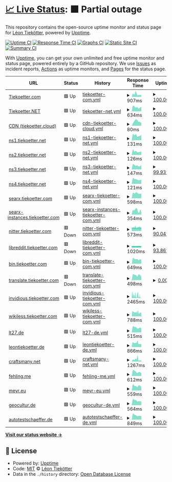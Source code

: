 # [📈 Live Status](https://tiekoetter.github.io/uptime): <!--live status--> **🟧 Partial outage**

This repository contains the open-source uptime monitor and status page for [Léon Tiekötter](https://www.tiekoetter.com), powered by [Upptime](https://github.com/upptime/upptime).

[![Uptime CI](https://github.com/tiekoetter/uptime/workflows/Uptime%20CI/badge.svg)](https://github.com/tiekoetter/uptime/actions?query=workflow%3A%22Uptime+CI%22)
[![Response Time CI](https://github.com/tiekoetter/uptime/workflows/Response%20Time%20CI/badge.svg)](https://github.com/tiekoetter/uptime/actions?query=workflow%3A%22Response+Time+CI%22)
[![Graphs CI](https://github.com/tiekoetter/uptime/workflows/Graphs%20CI/badge.svg)](https://github.com/tiekoetter/uptime/actions?query=workflow%3A%22Graphs+CI%22)
[![Static Site CI](https://github.com/tiekoetter/uptime/workflows/Static%20Site%20CI/badge.svg)](https://github.com/tiekoetter/uptime/actions?query=workflow%3A%22Static+Site+CI%22)
[![Summary CI](https://github.com/tiekoetter/uptime/workflows/Summary%20CI/badge.svg)](https://github.com/tiekoetter/uptime/actions?query=workflow%3A%22Summary+CI%22)

With [Upptime](https://upptime.js.org), you can get your own unlimited and free uptime monitor and status page, powered entirely by a GitHub repository. We use [Issues](https://github.com/tiekoetter/uptime/issues) as incident reports, [Actions](https://github.com/tiekoetter/uptime/actions) as uptime monitors, and [Pages](https://tiekoetter.github.io/uptime) for the status page.

<!--start: status pages-->
<!-- This summary is generated by Upptime (https://github.com/upptime/upptime) -->
<!-- Do not edit this manually, your changes will be overwritten -->
<!-- prettier-ignore -->
| URL | Status | History | Response Time | Uptime |
| --- | ------ | ------- | ------------- | ------ |
| <img alt="" src="https://icons.duckduckgo.com/ip3/www.tiekoetter.com.ico" height="13"> [Tiekoetter.com](https://www.tiekoetter.com) | 🟩 Up | [tiekoetter-com.yml](https://github.com/tiekoetter/uptime/commits/HEAD/history/tiekoetter-com.yml) | <details><summary><img alt="Response time graph" src="./graphs/tiekoetter-com/response-time-week.png" height="20"> 907ms</summary><br><a href="https://status.tiekoetter.cloud/history/tiekoetter-com"><img alt="Response time 1361" src="https://img.shields.io/endpoint?url=https%3A%2F%2Fraw.githubusercontent.com%2Ftiekoetter%2Fuptime%2FHEAD%2Fapi%2Ftiekoetter-com%2Fresponse-time.json"></a><br><a href="https://status.tiekoetter.cloud/history/tiekoetter-com"><img alt="24-hour response time 985" src="https://img.shields.io/endpoint?url=https%3A%2F%2Fraw.githubusercontent.com%2Ftiekoetter%2Fuptime%2FHEAD%2Fapi%2Ftiekoetter-com%2Fresponse-time-day.json"></a><br><a href="https://status.tiekoetter.cloud/history/tiekoetter-com"><img alt="7-day response time 907" src="https://img.shields.io/endpoint?url=https%3A%2F%2Fraw.githubusercontent.com%2Ftiekoetter%2Fuptime%2FHEAD%2Fapi%2Ftiekoetter-com%2Fresponse-time-week.json"></a><br><a href="https://status.tiekoetter.cloud/history/tiekoetter-com"><img alt="30-day response time 1012" src="https://img.shields.io/endpoint?url=https%3A%2F%2Fraw.githubusercontent.com%2Ftiekoetter%2Fuptime%2FHEAD%2Fapi%2Ftiekoetter-com%2Fresponse-time-month.json"></a><br><a href="https://status.tiekoetter.cloud/history/tiekoetter-com"><img alt="1-year response time 1296" src="https://img.shields.io/endpoint?url=https%3A%2F%2Fraw.githubusercontent.com%2Ftiekoetter%2Fuptime%2FHEAD%2Fapi%2Ftiekoetter-com%2Fresponse-time-year.json"></a></details> | <details><summary><a href="https://status.tiekoetter.cloud/history/tiekoetter-com">100.00%</a></summary><a href="https://status.tiekoetter.cloud/history/tiekoetter-com"><img alt="All-time uptime 99.29%" src="https://img.shields.io/endpoint?url=https%3A%2F%2Fraw.githubusercontent.com%2Ftiekoetter%2Fuptime%2FHEAD%2Fapi%2Ftiekoetter-com%2Fuptime.json"></a><br><a href="https://status.tiekoetter.cloud/history/tiekoetter-com"><img alt="24-hour uptime 100.00%" src="https://img.shields.io/endpoint?url=https%3A%2F%2Fraw.githubusercontent.com%2Ftiekoetter%2Fuptime%2FHEAD%2Fapi%2Ftiekoetter-com%2Fuptime-day.json"></a><br><a href="https://status.tiekoetter.cloud/history/tiekoetter-com"><img alt="7-day uptime 100.00%" src="https://img.shields.io/endpoint?url=https%3A%2F%2Fraw.githubusercontent.com%2Ftiekoetter%2Fuptime%2FHEAD%2Fapi%2Ftiekoetter-com%2Fuptime-week.json"></a><br><a href="https://status.tiekoetter.cloud/history/tiekoetter-com"><img alt="30-day uptime 99.98%" src="https://img.shields.io/endpoint?url=https%3A%2F%2Fraw.githubusercontent.com%2Ftiekoetter%2Fuptime%2FHEAD%2Fapi%2Ftiekoetter-com%2Fuptime-month.json"></a><br><a href="https://status.tiekoetter.cloud/history/tiekoetter-com"><img alt="1-year uptime 98.99%" src="https://img.shields.io/endpoint?url=https%3A%2F%2Fraw.githubusercontent.com%2Ftiekoetter%2Fuptime%2FHEAD%2Fapi%2Ftiekoetter-com%2Fuptime-year.json"></a></details>
| <img alt="" src="https://icons.duckduckgo.com/ip3/www.tiekoetter.net.ico" height="13"> [Tiekoetter.NET](https://www.tiekoetter.net) | 🟩 Up | [tiekoetter-net.yml](https://github.com/tiekoetter/uptime/commits/HEAD/history/tiekoetter-net.yml) | <details><summary><img alt="Response time graph" src="./graphs/tiekoetter-net/response-time-week.png" height="20"> 634ms</summary><br><a href="https://status.tiekoetter.cloud/history/tiekoetter-net"><img alt="Response time 775" src="https://img.shields.io/endpoint?url=https%3A%2F%2Fraw.githubusercontent.com%2Ftiekoetter%2Fuptime%2FHEAD%2Fapi%2Ftiekoetter-net%2Fresponse-time.json"></a><br><a href="https://status.tiekoetter.cloud/history/tiekoetter-net"><img alt="24-hour response time 673" src="https://img.shields.io/endpoint?url=https%3A%2F%2Fraw.githubusercontent.com%2Ftiekoetter%2Fuptime%2FHEAD%2Fapi%2Ftiekoetter-net%2Fresponse-time-day.json"></a><br><a href="https://status.tiekoetter.cloud/history/tiekoetter-net"><img alt="7-day response time 634" src="https://img.shields.io/endpoint?url=https%3A%2F%2Fraw.githubusercontent.com%2Ftiekoetter%2Fuptime%2FHEAD%2Fapi%2Ftiekoetter-net%2Fresponse-time-week.json"></a><br><a href="https://status.tiekoetter.cloud/history/tiekoetter-net"><img alt="30-day response time 618" src="https://img.shields.io/endpoint?url=https%3A%2F%2Fraw.githubusercontent.com%2Ftiekoetter%2Fuptime%2FHEAD%2Fapi%2Ftiekoetter-net%2Fresponse-time-month.json"></a><br><a href="https://status.tiekoetter.cloud/history/tiekoetter-net"><img alt="1-year response time 769" src="https://img.shields.io/endpoint?url=https%3A%2F%2Fraw.githubusercontent.com%2Ftiekoetter%2Fuptime%2FHEAD%2Fapi%2Ftiekoetter-net%2Fresponse-time-year.json"></a></details> | <details><summary><a href="https://status.tiekoetter.cloud/history/tiekoetter-net">100.00%</a></summary><a href="https://status.tiekoetter.cloud/history/tiekoetter-net"><img alt="All-time uptime 98.78%" src="https://img.shields.io/endpoint?url=https%3A%2F%2Fraw.githubusercontent.com%2Ftiekoetter%2Fuptime%2FHEAD%2Fapi%2Ftiekoetter-net%2Fuptime.json"></a><br><a href="https://status.tiekoetter.cloud/history/tiekoetter-net"><img alt="24-hour uptime 100.00%" src="https://img.shields.io/endpoint?url=https%3A%2F%2Fraw.githubusercontent.com%2Ftiekoetter%2Fuptime%2FHEAD%2Fapi%2Ftiekoetter-net%2Fuptime-day.json"></a><br><a href="https://status.tiekoetter.cloud/history/tiekoetter-net"><img alt="7-day uptime 100.00%" src="https://img.shields.io/endpoint?url=https%3A%2F%2Fraw.githubusercontent.com%2Ftiekoetter%2Fuptime%2FHEAD%2Fapi%2Ftiekoetter-net%2Fuptime-week.json"></a><br><a href="https://status.tiekoetter.cloud/history/tiekoetter-net"><img alt="30-day uptime 100.00%" src="https://img.shields.io/endpoint?url=https%3A%2F%2Fraw.githubusercontent.com%2Ftiekoetter%2Fuptime%2FHEAD%2Fapi%2Ftiekoetter-net%2Fuptime-month.json"></a><br><a href="https://status.tiekoetter.cloud/history/tiekoetter-net"><img alt="1-year uptime 98.22%" src="https://img.shields.io/endpoint?url=https%3A%2F%2Fraw.githubusercontent.com%2Ftiekoetter%2Fuptime%2FHEAD%2Fapi%2Ftiekoetter-net%2Fuptime-year.json"></a></details>
| <img alt="" src="https://icons.duckduckgo.com/ip3/tiekoettercom-cdn.tiekoetter.cloud.ico" height="13"> [CDN (tiekoetter.cloud)](https://tiekoettercom-cdn.tiekoetter.cloud/cdn/test.txt) | 🟩 Up | [cdn-tiekoetter-cloud.yml](https://github.com/tiekoetter/uptime/commits/HEAD/history/cdn-tiekoetter-cloud.yml) | <details><summary><img alt="Response time graph" src="./graphs/cdn-tiekoetter-cloud/response-time-week.png" height="20"> 80ms</summary><br><a href="https://status.tiekoetter.cloud/history/cdn-tiekoetter-cloud"><img alt="Response time 148" src="https://img.shields.io/endpoint?url=https%3A%2F%2Fraw.githubusercontent.com%2Ftiekoetter%2Fuptime%2FHEAD%2Fapi%2Fcdn-tiekoetter-cloud%2Fresponse-time.json"></a><br><a href="https://status.tiekoetter.cloud/history/cdn-tiekoetter-cloud"><img alt="24-hour response time 96" src="https://img.shields.io/endpoint?url=https%3A%2F%2Fraw.githubusercontent.com%2Ftiekoetter%2Fuptime%2FHEAD%2Fapi%2Fcdn-tiekoetter-cloud%2Fresponse-time-day.json"></a><br><a href="https://status.tiekoetter.cloud/history/cdn-tiekoetter-cloud"><img alt="7-day response time 80" src="https://img.shields.io/endpoint?url=https%3A%2F%2Fraw.githubusercontent.com%2Ftiekoetter%2Fuptime%2FHEAD%2Fapi%2Fcdn-tiekoetter-cloud%2Fresponse-time-week.json"></a><br><a href="https://status.tiekoetter.cloud/history/cdn-tiekoetter-cloud"><img alt="30-day response time 109" src="https://img.shields.io/endpoint?url=https%3A%2F%2Fraw.githubusercontent.com%2Ftiekoetter%2Fuptime%2FHEAD%2Fapi%2Fcdn-tiekoetter-cloud%2Fresponse-time-month.json"></a><br><a href="https://status.tiekoetter.cloud/history/cdn-tiekoetter-cloud"><img alt="1-year response time 172" src="https://img.shields.io/endpoint?url=https%3A%2F%2Fraw.githubusercontent.com%2Ftiekoetter%2Fuptime%2FHEAD%2Fapi%2Fcdn-tiekoetter-cloud%2Fresponse-time-year.json"></a></details> | <details><summary><a href="https://status.tiekoetter.cloud/history/cdn-tiekoetter-cloud">100.00%</a></summary><a href="https://status.tiekoetter.cloud/history/cdn-tiekoetter-cloud"><img alt="All-time uptime 99.98%" src="https://img.shields.io/endpoint?url=https%3A%2F%2Fraw.githubusercontent.com%2Ftiekoetter%2Fuptime%2FHEAD%2Fapi%2Fcdn-tiekoetter-cloud%2Fuptime.json"></a><br><a href="https://status.tiekoetter.cloud/history/cdn-tiekoetter-cloud"><img alt="24-hour uptime 100.00%" src="https://img.shields.io/endpoint?url=https%3A%2F%2Fraw.githubusercontent.com%2Ftiekoetter%2Fuptime%2FHEAD%2Fapi%2Fcdn-tiekoetter-cloud%2Fuptime-day.json"></a><br><a href="https://status.tiekoetter.cloud/history/cdn-tiekoetter-cloud"><img alt="7-day uptime 100.00%" src="https://img.shields.io/endpoint?url=https%3A%2F%2Fraw.githubusercontent.com%2Ftiekoetter%2Fuptime%2FHEAD%2Fapi%2Fcdn-tiekoetter-cloud%2Fuptime-week.json"></a><br><a href="https://status.tiekoetter.cloud/history/cdn-tiekoetter-cloud"><img alt="30-day uptime 100.00%" src="https://img.shields.io/endpoint?url=https%3A%2F%2Fraw.githubusercontent.com%2Ftiekoetter%2Fuptime%2FHEAD%2Fapi%2Fcdn-tiekoetter-cloud%2Fuptime-month.json"></a><br><a href="https://status.tiekoetter.cloud/history/cdn-tiekoetter-cloud"><img alt="1-year uptime 99.99%" src="https://img.shields.io/endpoint?url=https%3A%2F%2Fraw.githubusercontent.com%2Ftiekoetter%2Fuptime%2FHEAD%2Fapi%2Fcdn-tiekoetter-cloud%2Fuptime-year.json"></a></details>
| <img alt="" src="https://icons.duckduckgo.com/ip3/null.ico" height="13"> [ns1.tiekoetter.net](ns1.tiekoetter.net) | 🟩 Up | [ns1-tiekoetter-net.yml](https://github.com/tiekoetter/uptime/commits/HEAD/history/ns1-tiekoetter-net.yml) | <details><summary><img alt="Response time graph" src="./graphs/ns1-tiekoetter-net/response-time-week.png" height="20"> 131ms</summary><br><a href="https://status.tiekoetter.cloud/history/ns1-tiekoetter-net"><img alt="Response time 161" src="https://img.shields.io/endpoint?url=https%3A%2F%2Fraw.githubusercontent.com%2Ftiekoetter%2Fuptime%2FHEAD%2Fapi%2Fns1-tiekoetter-net%2Fresponse-time.json"></a><br><a href="https://status.tiekoetter.cloud/history/ns1-tiekoetter-net"><img alt="24-hour response time 137" src="https://img.shields.io/endpoint?url=https%3A%2F%2Fraw.githubusercontent.com%2Ftiekoetter%2Fuptime%2FHEAD%2Fapi%2Fns1-tiekoetter-net%2Fresponse-time-day.json"></a><br><a href="https://status.tiekoetter.cloud/history/ns1-tiekoetter-net"><img alt="7-day response time 131" src="https://img.shields.io/endpoint?url=https%3A%2F%2Fraw.githubusercontent.com%2Ftiekoetter%2Fuptime%2FHEAD%2Fapi%2Fns1-tiekoetter-net%2Fresponse-time-week.json"></a><br><a href="https://status.tiekoetter.cloud/history/ns1-tiekoetter-net"><img alt="30-day response time 140" src="https://img.shields.io/endpoint?url=https%3A%2F%2Fraw.githubusercontent.com%2Ftiekoetter%2Fuptime%2FHEAD%2Fapi%2Fns1-tiekoetter-net%2Fresponse-time-month.json"></a><br><a href="https://status.tiekoetter.cloud/history/ns1-tiekoetter-net"><img alt="1-year response time 158" src="https://img.shields.io/endpoint?url=https%3A%2F%2Fraw.githubusercontent.com%2Ftiekoetter%2Fuptime%2FHEAD%2Fapi%2Fns1-tiekoetter-net%2Fresponse-time-year.json"></a></details> | <details><summary><a href="https://status.tiekoetter.cloud/history/ns1-tiekoetter-net">100.00%</a></summary><a href="https://status.tiekoetter.cloud/history/ns1-tiekoetter-net"><img alt="All-time uptime 99.79%" src="https://img.shields.io/endpoint?url=https%3A%2F%2Fraw.githubusercontent.com%2Ftiekoetter%2Fuptime%2FHEAD%2Fapi%2Fns1-tiekoetter-net%2Fuptime.json"></a><br><a href="https://status.tiekoetter.cloud/history/ns1-tiekoetter-net"><img alt="24-hour uptime 100.00%" src="https://img.shields.io/endpoint?url=https%3A%2F%2Fraw.githubusercontent.com%2Ftiekoetter%2Fuptime%2FHEAD%2Fapi%2Fns1-tiekoetter-net%2Fuptime-day.json"></a><br><a href="https://status.tiekoetter.cloud/history/ns1-tiekoetter-net"><img alt="7-day uptime 100.00%" src="https://img.shields.io/endpoint?url=https%3A%2F%2Fraw.githubusercontent.com%2Ftiekoetter%2Fuptime%2FHEAD%2Fapi%2Fns1-tiekoetter-net%2Fuptime-week.json"></a><br><a href="https://status.tiekoetter.cloud/history/ns1-tiekoetter-net"><img alt="30-day uptime 100.00%" src="https://img.shields.io/endpoint?url=https%3A%2F%2Fraw.githubusercontent.com%2Ftiekoetter%2Fuptime%2FHEAD%2Fapi%2Fns1-tiekoetter-net%2Fuptime-month.json"></a><br><a href="https://status.tiekoetter.cloud/history/ns1-tiekoetter-net"><img alt="1-year uptime 99.75%" src="https://img.shields.io/endpoint?url=https%3A%2F%2Fraw.githubusercontent.com%2Ftiekoetter%2Fuptime%2FHEAD%2Fapi%2Fns1-tiekoetter-net%2Fuptime-year.json"></a></details>
| <img alt="" src="https://icons.duckduckgo.com/ip3/null.ico" height="13"> [ns2.tiekoetter.net](ns2.tiekoetter.net) | 🟩 Up | [ns2-tiekoetter-net.yml](https://github.com/tiekoetter/uptime/commits/HEAD/history/ns2-tiekoetter-net.yml) | <details><summary><img alt="Response time graph" src="./graphs/ns2-tiekoetter-net/response-time-week.png" height="20"> 126ms</summary><br><a href="https://status.tiekoetter.cloud/history/ns2-tiekoetter-net"><img alt="Response time 151" src="https://img.shields.io/endpoint?url=https%3A%2F%2Fraw.githubusercontent.com%2Ftiekoetter%2Fuptime%2FHEAD%2Fapi%2Fns2-tiekoetter-net%2Fresponse-time.json"></a><br><a href="https://status.tiekoetter.cloud/history/ns2-tiekoetter-net"><img alt="24-hour response time 147" src="https://img.shields.io/endpoint?url=https%3A%2F%2Fraw.githubusercontent.com%2Ftiekoetter%2Fuptime%2FHEAD%2Fapi%2Fns2-tiekoetter-net%2Fresponse-time-day.json"></a><br><a href="https://status.tiekoetter.cloud/history/ns2-tiekoetter-net"><img alt="7-day response time 126" src="https://img.shields.io/endpoint?url=https%3A%2F%2Fraw.githubusercontent.com%2Ftiekoetter%2Fuptime%2FHEAD%2Fapi%2Fns2-tiekoetter-net%2Fresponse-time-week.json"></a><br><a href="https://status.tiekoetter.cloud/history/ns2-tiekoetter-net"><img alt="30-day response time 144" src="https://img.shields.io/endpoint?url=https%3A%2F%2Fraw.githubusercontent.com%2Ftiekoetter%2Fuptime%2FHEAD%2Fapi%2Fns2-tiekoetter-net%2Fresponse-time-month.json"></a><br><a href="https://status.tiekoetter.cloud/history/ns2-tiekoetter-net"><img alt="1-year response time 150" src="https://img.shields.io/endpoint?url=https%3A%2F%2Fraw.githubusercontent.com%2Ftiekoetter%2Fuptime%2FHEAD%2Fapi%2Fns2-tiekoetter-net%2Fresponse-time-year.json"></a></details> | <details><summary><a href="https://status.tiekoetter.cloud/history/ns2-tiekoetter-net">100.00%</a></summary><a href="https://status.tiekoetter.cloud/history/ns2-tiekoetter-net"><img alt="All-time uptime 99.80%" src="https://img.shields.io/endpoint?url=https%3A%2F%2Fraw.githubusercontent.com%2Ftiekoetter%2Fuptime%2FHEAD%2Fapi%2Fns2-tiekoetter-net%2Fuptime.json"></a><br><a href="https://status.tiekoetter.cloud/history/ns2-tiekoetter-net"><img alt="24-hour uptime 100.00%" src="https://img.shields.io/endpoint?url=https%3A%2F%2Fraw.githubusercontent.com%2Ftiekoetter%2Fuptime%2FHEAD%2Fapi%2Fns2-tiekoetter-net%2Fuptime-day.json"></a><br><a href="https://status.tiekoetter.cloud/history/ns2-tiekoetter-net"><img alt="7-day uptime 100.00%" src="https://img.shields.io/endpoint?url=https%3A%2F%2Fraw.githubusercontent.com%2Ftiekoetter%2Fuptime%2FHEAD%2Fapi%2Fns2-tiekoetter-net%2Fuptime-week.json"></a><br><a href="https://status.tiekoetter.cloud/history/ns2-tiekoetter-net"><img alt="30-day uptime 100.00%" src="https://img.shields.io/endpoint?url=https%3A%2F%2Fraw.githubusercontent.com%2Ftiekoetter%2Fuptime%2FHEAD%2Fapi%2Fns2-tiekoetter-net%2Fuptime-month.json"></a><br><a href="https://status.tiekoetter.cloud/history/ns2-tiekoetter-net"><img alt="1-year uptime 99.77%" src="https://img.shields.io/endpoint?url=https%3A%2F%2Fraw.githubusercontent.com%2Ftiekoetter%2Fuptime%2FHEAD%2Fapi%2Fns2-tiekoetter-net%2Fuptime-year.json"></a></details>
| <img alt="" src="https://icons.duckduckgo.com/ip3/null.ico" height="13"> [ns3.tiekoetter.net](ns3.tiekoetter.net) | 🟩 Up | [ns3-tiekoetter-net.yml](https://github.com/tiekoetter/uptime/commits/HEAD/history/ns3-tiekoetter-net.yml) | <details><summary><img alt="Response time graph" src="./graphs/ns3-tiekoetter-net/response-time-week.png" height="20"> 147ms</summary><br><a href="https://status.tiekoetter.cloud/history/ns3-tiekoetter-net"><img alt="Response time 164" src="https://img.shields.io/endpoint?url=https%3A%2F%2Fraw.githubusercontent.com%2Ftiekoetter%2Fuptime%2FHEAD%2Fapi%2Fns3-tiekoetter-net%2Fresponse-time.json"></a><br><a href="https://status.tiekoetter.cloud/history/ns3-tiekoetter-net"><img alt="24-hour response time 166" src="https://img.shields.io/endpoint?url=https%3A%2F%2Fraw.githubusercontent.com%2Ftiekoetter%2Fuptime%2FHEAD%2Fapi%2Fns3-tiekoetter-net%2Fresponse-time-day.json"></a><br><a href="https://status.tiekoetter.cloud/history/ns3-tiekoetter-net"><img alt="7-day response time 147" src="https://img.shields.io/endpoint?url=https%3A%2F%2Fraw.githubusercontent.com%2Ftiekoetter%2Fuptime%2FHEAD%2Fapi%2Fns3-tiekoetter-net%2Fresponse-time-week.json"></a><br><a href="https://status.tiekoetter.cloud/history/ns3-tiekoetter-net"><img alt="30-day response time 155" src="https://img.shields.io/endpoint?url=https%3A%2F%2Fraw.githubusercontent.com%2Ftiekoetter%2Fuptime%2FHEAD%2Fapi%2Fns3-tiekoetter-net%2Fresponse-time-month.json"></a><br><a href="https://status.tiekoetter.cloud/history/ns3-tiekoetter-net"><img alt="1-year response time 159" src="https://img.shields.io/endpoint?url=https%3A%2F%2Fraw.githubusercontent.com%2Ftiekoetter%2Fuptime%2FHEAD%2Fapi%2Fns3-tiekoetter-net%2Fresponse-time-year.json"></a></details> | <details><summary><a href="https://status.tiekoetter.cloud/history/ns3-tiekoetter-net">99.93%</a></summary><a href="https://status.tiekoetter.cloud/history/ns3-tiekoetter-net"><img alt="All-time uptime 100.00%" src="https://img.shields.io/endpoint?url=https%3A%2F%2Fraw.githubusercontent.com%2Ftiekoetter%2Fuptime%2FHEAD%2Fapi%2Fns3-tiekoetter-net%2Fuptime.json"></a><br><a href="https://status.tiekoetter.cloud/history/ns3-tiekoetter-net"><img alt="24-hour uptime 100.00%" src="https://img.shields.io/endpoint?url=https%3A%2F%2Fraw.githubusercontent.com%2Ftiekoetter%2Fuptime%2FHEAD%2Fapi%2Fns3-tiekoetter-net%2Fuptime-day.json"></a><br><a href="https://status.tiekoetter.cloud/history/ns3-tiekoetter-net"><img alt="7-day uptime 99.93%" src="https://img.shields.io/endpoint?url=https%3A%2F%2Fraw.githubusercontent.com%2Ftiekoetter%2Fuptime%2FHEAD%2Fapi%2Fns3-tiekoetter-net%2Fuptime-week.json"></a><br><a href="https://status.tiekoetter.cloud/history/ns3-tiekoetter-net"><img alt="30-day uptime 99.98%" src="https://img.shields.io/endpoint?url=https%3A%2F%2Fraw.githubusercontent.com%2Ftiekoetter%2Fuptime%2FHEAD%2Fapi%2Fns3-tiekoetter-net%2Fuptime-month.json"></a><br><a href="https://status.tiekoetter.cloud/history/ns3-tiekoetter-net"><img alt="1-year uptime 100.00%" src="https://img.shields.io/endpoint?url=https%3A%2F%2Fraw.githubusercontent.com%2Ftiekoetter%2Fuptime%2FHEAD%2Fapi%2Fns3-tiekoetter-net%2Fuptime-year.json"></a></details>
| <img alt="" src="https://icons.duckduckgo.com/ip3/null.ico" height="13"> [ns4.tiekoetter.net](ns4.tiekoetter.net) | 🟩 Up | [ns4-tiekoetter-net.yml](https://github.com/tiekoetter/uptime/commits/HEAD/history/ns4-tiekoetter-net.yml) | <details><summary><img alt="Response time graph" src="./graphs/ns4-tiekoetter-net/response-time-week.png" height="20"> 121ms</summary><br><a href="https://status.tiekoetter.cloud/history/ns4-tiekoetter-net"><img alt="Response time 130" src="https://img.shields.io/endpoint?url=https%3A%2F%2Fraw.githubusercontent.com%2Ftiekoetter%2Fuptime%2FHEAD%2Fapi%2Fns4-tiekoetter-net%2Fresponse-time.json"></a><br><a href="https://status.tiekoetter.cloud/history/ns4-tiekoetter-net"><img alt="24-hour response time 119" src="https://img.shields.io/endpoint?url=https%3A%2F%2Fraw.githubusercontent.com%2Ftiekoetter%2Fuptime%2FHEAD%2Fapi%2Fns4-tiekoetter-net%2Fresponse-time-day.json"></a><br><a href="https://status.tiekoetter.cloud/history/ns4-tiekoetter-net"><img alt="7-day response time 121" src="https://img.shields.io/endpoint?url=https%3A%2F%2Fraw.githubusercontent.com%2Ftiekoetter%2Fuptime%2FHEAD%2Fapi%2Fns4-tiekoetter-net%2Fresponse-time-week.json"></a><br><a href="https://status.tiekoetter.cloud/history/ns4-tiekoetter-net"><img alt="30-day response time 137" src="https://img.shields.io/endpoint?url=https%3A%2F%2Fraw.githubusercontent.com%2Ftiekoetter%2Fuptime%2FHEAD%2Fapi%2Fns4-tiekoetter-net%2Fresponse-time-month.json"></a><br><a href="https://status.tiekoetter.cloud/history/ns4-tiekoetter-net"><img alt="1-year response time 131" src="https://img.shields.io/endpoint?url=https%3A%2F%2Fraw.githubusercontent.com%2Ftiekoetter%2Fuptime%2FHEAD%2Fapi%2Fns4-tiekoetter-net%2Fresponse-time-year.json"></a></details> | <details><summary><a href="https://status.tiekoetter.cloud/history/ns4-tiekoetter-net">100.00%</a></summary><a href="https://status.tiekoetter.cloud/history/ns4-tiekoetter-net"><img alt="All-time uptime 100.00%" src="https://img.shields.io/endpoint?url=https%3A%2F%2Fraw.githubusercontent.com%2Ftiekoetter%2Fuptime%2FHEAD%2Fapi%2Fns4-tiekoetter-net%2Fuptime.json"></a><br><a href="https://status.tiekoetter.cloud/history/ns4-tiekoetter-net"><img alt="24-hour uptime 100.00%" src="https://img.shields.io/endpoint?url=https%3A%2F%2Fraw.githubusercontent.com%2Ftiekoetter%2Fuptime%2FHEAD%2Fapi%2Fns4-tiekoetter-net%2Fuptime-day.json"></a><br><a href="https://status.tiekoetter.cloud/history/ns4-tiekoetter-net"><img alt="7-day uptime 100.00%" src="https://img.shields.io/endpoint?url=https%3A%2F%2Fraw.githubusercontent.com%2Ftiekoetter%2Fuptime%2FHEAD%2Fapi%2Fns4-tiekoetter-net%2Fuptime-week.json"></a><br><a href="https://status.tiekoetter.cloud/history/ns4-tiekoetter-net"><img alt="30-day uptime 100.00%" src="https://img.shields.io/endpoint?url=https%3A%2F%2Fraw.githubusercontent.com%2Ftiekoetter%2Fuptime%2FHEAD%2Fapi%2Fns4-tiekoetter-net%2Fuptime-month.json"></a><br><a href="https://status.tiekoetter.cloud/history/ns4-tiekoetter-net"><img alt="1-year uptime 99.99%" src="https://img.shields.io/endpoint?url=https%3A%2F%2Fraw.githubusercontent.com%2Ftiekoetter%2Fuptime%2FHEAD%2Fapi%2Fns4-tiekoetter-net%2Fuptime-year.json"></a></details>
| <img alt="" src="https://icons.duckduckgo.com/ip3/searx.tiekoetter.com.ico" height="13"> [searx.tiekoetter.com](https://searx.tiekoetter.com) | 🟩 Up | [searx-tiekoetter-com.yml](https://github.com/tiekoetter/uptime/commits/HEAD/history/searx-tiekoetter-com.yml) | <details><summary><img alt="Response time graph" src="./graphs/searx-tiekoetter-com/response-time-week.png" height="20"> 598ms</summary><br><a href="https://status.tiekoetter.cloud/history/searx-tiekoetter-com"><img alt="Response time 1052" src="https://img.shields.io/endpoint?url=https%3A%2F%2Fraw.githubusercontent.com%2Ftiekoetter%2Fuptime%2FHEAD%2Fapi%2Fsearx-tiekoetter-com%2Fresponse-time.json"></a><br><a href="https://status.tiekoetter.cloud/history/searx-tiekoetter-com"><img alt="24-hour response time 705" src="https://img.shields.io/endpoint?url=https%3A%2F%2Fraw.githubusercontent.com%2Ftiekoetter%2Fuptime%2FHEAD%2Fapi%2Fsearx-tiekoetter-com%2Fresponse-time-day.json"></a><br><a href="https://status.tiekoetter.cloud/history/searx-tiekoetter-com"><img alt="7-day response time 598" src="https://img.shields.io/endpoint?url=https%3A%2F%2Fraw.githubusercontent.com%2Ftiekoetter%2Fuptime%2FHEAD%2Fapi%2Fsearx-tiekoetter-com%2Fresponse-time-week.json"></a><br><a href="https://status.tiekoetter.cloud/history/searx-tiekoetter-com"><img alt="30-day response time 633" src="https://img.shields.io/endpoint?url=https%3A%2F%2Fraw.githubusercontent.com%2Ftiekoetter%2Fuptime%2FHEAD%2Fapi%2Fsearx-tiekoetter-com%2Fresponse-time-month.json"></a><br><a href="https://status.tiekoetter.cloud/history/searx-tiekoetter-com"><img alt="1-year response time 957" src="https://img.shields.io/endpoint?url=https%3A%2F%2Fraw.githubusercontent.com%2Ftiekoetter%2Fuptime%2FHEAD%2Fapi%2Fsearx-tiekoetter-com%2Fresponse-time-year.json"></a></details> | <details><summary><a href="https://status.tiekoetter.cloud/history/searx-tiekoetter-com">100.00%</a></summary><a href="https://status.tiekoetter.cloud/history/searx-tiekoetter-com"><img alt="All-time uptime 99.60%" src="https://img.shields.io/endpoint?url=https%3A%2F%2Fraw.githubusercontent.com%2Ftiekoetter%2Fuptime%2FHEAD%2Fapi%2Fsearx-tiekoetter-com%2Fuptime.json"></a><br><a href="https://status.tiekoetter.cloud/history/searx-tiekoetter-com"><img alt="24-hour uptime 100.00%" src="https://img.shields.io/endpoint?url=https%3A%2F%2Fraw.githubusercontent.com%2Ftiekoetter%2Fuptime%2FHEAD%2Fapi%2Fsearx-tiekoetter-com%2Fuptime-day.json"></a><br><a href="https://status.tiekoetter.cloud/history/searx-tiekoetter-com"><img alt="7-day uptime 100.00%" src="https://img.shields.io/endpoint?url=https%3A%2F%2Fraw.githubusercontent.com%2Ftiekoetter%2Fuptime%2FHEAD%2Fapi%2Fsearx-tiekoetter-com%2Fuptime-week.json"></a><br><a href="https://status.tiekoetter.cloud/history/searx-tiekoetter-com"><img alt="30-day uptime 100.00%" src="https://img.shields.io/endpoint?url=https%3A%2F%2Fraw.githubusercontent.com%2Ftiekoetter%2Fuptime%2FHEAD%2Fapi%2Fsearx-tiekoetter-com%2Fuptime-month.json"></a><br><a href="https://status.tiekoetter.cloud/history/searx-tiekoetter-com"><img alt="1-year uptime 99.39%" src="https://img.shields.io/endpoint?url=https%3A%2F%2Fraw.githubusercontent.com%2Ftiekoetter%2Fuptime%2FHEAD%2Fapi%2Fsearx-tiekoetter-com%2Fuptime-year.json"></a></details>
| <img alt="" src="https://icons.duckduckgo.com/ip3/searx-instances.tiekoetter.com.ico" height="13"> [searx-instances.tiekoetter.com](https://searx-instances.tiekoetter.com) | 🟩 Up | [searx-instances-tiekoetter-com.yml](https://github.com/tiekoetter/uptime/commits/HEAD/history/searx-instances-tiekoetter-com.yml) | <details><summary><img alt="Response time graph" src="./graphs/searx-instances-tiekoetter-com/response-time-week.png" height="20"> 354ms</summary><br><a href="https://status.tiekoetter.cloud/history/searx-instances-tiekoetter-com"><img alt="Response time 327" src="https://img.shields.io/endpoint?url=https%3A%2F%2Fraw.githubusercontent.com%2Ftiekoetter%2Fuptime%2FHEAD%2Fapi%2Fsearx-instances-tiekoetter-com%2Fresponse-time.json"></a><br><a href="https://status.tiekoetter.cloud/history/searx-instances-tiekoetter-com"><img alt="24-hour response time 799" src="https://img.shields.io/endpoint?url=https%3A%2F%2Fraw.githubusercontent.com%2Ftiekoetter%2Fuptime%2FHEAD%2Fapi%2Fsearx-instances-tiekoetter-com%2Fresponse-time-day.json"></a><br><a href="https://status.tiekoetter.cloud/history/searx-instances-tiekoetter-com"><img alt="7-day response time 354" src="https://img.shields.io/endpoint?url=https%3A%2F%2Fraw.githubusercontent.com%2Ftiekoetter%2Fuptime%2FHEAD%2Fapi%2Fsearx-instances-tiekoetter-com%2Fresponse-time-week.json"></a><br><a href="https://status.tiekoetter.cloud/history/searx-instances-tiekoetter-com"><img alt="30-day response time 319" src="https://img.shields.io/endpoint?url=https%3A%2F%2Fraw.githubusercontent.com%2Ftiekoetter%2Fuptime%2FHEAD%2Fapi%2Fsearx-instances-tiekoetter-com%2Fresponse-time-month.json"></a><br><a href="https://status.tiekoetter.cloud/history/searx-instances-tiekoetter-com"><img alt="1-year response time 333" src="https://img.shields.io/endpoint?url=https%3A%2F%2Fraw.githubusercontent.com%2Ftiekoetter%2Fuptime%2FHEAD%2Fapi%2Fsearx-instances-tiekoetter-com%2Fresponse-time-year.json"></a></details> | <details><summary><a href="https://status.tiekoetter.cloud/history/searx-instances-tiekoetter-com">100.00%</a></summary><a href="https://status.tiekoetter.cloud/history/searx-instances-tiekoetter-com"><img alt="All-time uptime 99.98%" src="https://img.shields.io/endpoint?url=https%3A%2F%2Fraw.githubusercontent.com%2Ftiekoetter%2Fuptime%2FHEAD%2Fapi%2Fsearx-instances-tiekoetter-com%2Fuptime.json"></a><br><a href="https://status.tiekoetter.cloud/history/searx-instances-tiekoetter-com"><img alt="24-hour uptime 100.00%" src="https://img.shields.io/endpoint?url=https%3A%2F%2Fraw.githubusercontent.com%2Ftiekoetter%2Fuptime%2FHEAD%2Fapi%2Fsearx-instances-tiekoetter-com%2Fuptime-day.json"></a><br><a href="https://status.tiekoetter.cloud/history/searx-instances-tiekoetter-com"><img alt="7-day uptime 100.00%" src="https://img.shields.io/endpoint?url=https%3A%2F%2Fraw.githubusercontent.com%2Ftiekoetter%2Fuptime%2FHEAD%2Fapi%2Fsearx-instances-tiekoetter-com%2Fuptime-week.json"></a><br><a href="https://status.tiekoetter.cloud/history/searx-instances-tiekoetter-com"><img alt="30-day uptime 99.99%" src="https://img.shields.io/endpoint?url=https%3A%2F%2Fraw.githubusercontent.com%2Ftiekoetter%2Fuptime%2FHEAD%2Fapi%2Fsearx-instances-tiekoetter-com%2Fuptime-month.json"></a><br><a href="https://status.tiekoetter.cloud/history/searx-instances-tiekoetter-com"><img alt="1-year uptime 100.00%" src="https://img.shields.io/endpoint?url=https%3A%2F%2Fraw.githubusercontent.com%2Ftiekoetter%2Fuptime%2FHEAD%2Fapi%2Fsearx-instances-tiekoetter-com%2Fuptime-year.json"></a></details>
| <img alt="" src="https://icons.duckduckgo.com/ip3/nitter.tiekoetter.com.ico" height="13"> [nitter.tiekoetter.com](https://nitter.tiekoetter.com) | 🟥 Down | [nitter-tiekoetter-com.yml](https://github.com/tiekoetter/uptime/commits/HEAD/history/nitter-tiekoetter-com.yml) | <details><summary><img alt="Response time graph" src="./graphs/nitter-tiekoetter-com/response-time-week.png" height="20"> 573ms</summary><br><a href="https://status.tiekoetter.cloud/history/nitter-tiekoetter-com"><img alt="Response time 738" src="https://img.shields.io/endpoint?url=https%3A%2F%2Fraw.githubusercontent.com%2Ftiekoetter%2Fuptime%2FHEAD%2Fapi%2Fnitter-tiekoetter-com%2Fresponse-time.json"></a><br><a href="https://status.tiekoetter.cloud/history/nitter-tiekoetter-com"><img alt="24-hour response time 549" src="https://img.shields.io/endpoint?url=https%3A%2F%2Fraw.githubusercontent.com%2Ftiekoetter%2Fuptime%2FHEAD%2Fapi%2Fnitter-tiekoetter-com%2Fresponse-time-day.json"></a><br><a href="https://status.tiekoetter.cloud/history/nitter-tiekoetter-com"><img alt="7-day response time 573" src="https://img.shields.io/endpoint?url=https%3A%2F%2Fraw.githubusercontent.com%2Ftiekoetter%2Fuptime%2FHEAD%2Fapi%2Fnitter-tiekoetter-com%2Fresponse-time-week.json"></a><br><a href="https://status.tiekoetter.cloud/history/nitter-tiekoetter-com"><img alt="30-day response time 568" src="https://img.shields.io/endpoint?url=https%3A%2F%2Fraw.githubusercontent.com%2Ftiekoetter%2Fuptime%2FHEAD%2Fapi%2Fnitter-tiekoetter-com%2Fresponse-time-month.json"></a><br><a href="https://status.tiekoetter.cloud/history/nitter-tiekoetter-com"><img alt="1-year response time 740" src="https://img.shields.io/endpoint?url=https%3A%2F%2Fraw.githubusercontent.com%2Ftiekoetter%2Fuptime%2FHEAD%2Fapi%2Fnitter-tiekoetter-com%2Fresponse-time-year.json"></a></details> | <details><summary><a href="https://status.tiekoetter.cloud/history/nitter-tiekoetter-com">90.04%</a></summary><a href="https://status.tiekoetter.cloud/history/nitter-tiekoetter-com"><img alt="All-time uptime 99.88%" src="https://img.shields.io/endpoint?url=https%3A%2F%2Fraw.githubusercontent.com%2Ftiekoetter%2Fuptime%2FHEAD%2Fapi%2Fnitter-tiekoetter-com%2Fuptime.json"></a><br><a href="https://status.tiekoetter.cloud/history/nitter-tiekoetter-com"><img alt="24-hour uptime 82.30%" src="https://img.shields.io/endpoint?url=https%3A%2F%2Fraw.githubusercontent.com%2Ftiekoetter%2Fuptime%2FHEAD%2Fapi%2Fnitter-tiekoetter-com%2Fuptime-day.json"></a><br><a href="https://status.tiekoetter.cloud/history/nitter-tiekoetter-com"><img alt="7-day uptime 90.04%" src="https://img.shields.io/endpoint?url=https%3A%2F%2Fraw.githubusercontent.com%2Ftiekoetter%2Fuptime%2FHEAD%2Fapi%2Fnitter-tiekoetter-com%2Fuptime-week.json"></a><br><a href="https://status.tiekoetter.cloud/history/nitter-tiekoetter-com"><img alt="30-day uptime 97.71%" src="https://img.shields.io/endpoint?url=https%3A%2F%2Fraw.githubusercontent.com%2Ftiekoetter%2Fuptime%2FHEAD%2Fapi%2Fnitter-tiekoetter-com%2Fuptime-month.json"></a><br><a href="https://status.tiekoetter.cloud/history/nitter-tiekoetter-com"><img alt="1-year uptime 99.81%" src="https://img.shields.io/endpoint?url=https%3A%2F%2Fraw.githubusercontent.com%2Ftiekoetter%2Fuptime%2FHEAD%2Fapi%2Fnitter-tiekoetter-com%2Fuptime-year.json"></a></details>
| <img alt="" src="https://icons.duckduckgo.com/ip3/libreddit.tiekoetter.com.ico" height="13"> [libreddit.tiekoetter.com](https://libreddit.tiekoetter.com) | 🟥 Down | [libreddit-tiekoetter-com.yml](https://github.com/tiekoetter/uptime/commits/HEAD/history/libreddit-tiekoetter-com.yml) | <details><summary><img alt="Response time graph" src="./graphs/libreddit-tiekoetter-com/response-time-week.png" height="20"> 1020ms</summary><br><a href="https://status.tiekoetter.cloud/history/libreddit-tiekoetter-com"><img alt="Response time 1286" src="https://img.shields.io/endpoint?url=https%3A%2F%2Fraw.githubusercontent.com%2Ftiekoetter%2Fuptime%2FHEAD%2Fapi%2Flibreddit-tiekoetter-com%2Fresponse-time.json"></a><br><a href="https://status.tiekoetter.cloud/history/libreddit-tiekoetter-com"><img alt="24-hour response time 974" src="https://img.shields.io/endpoint?url=https%3A%2F%2Fraw.githubusercontent.com%2Ftiekoetter%2Fuptime%2FHEAD%2Fapi%2Flibreddit-tiekoetter-com%2Fresponse-time-day.json"></a><br><a href="https://status.tiekoetter.cloud/history/libreddit-tiekoetter-com"><img alt="7-day response time 1020" src="https://img.shields.io/endpoint?url=https%3A%2F%2Fraw.githubusercontent.com%2Ftiekoetter%2Fuptime%2FHEAD%2Fapi%2Flibreddit-tiekoetter-com%2Fresponse-time-week.json"></a><br><a href="https://status.tiekoetter.cloud/history/libreddit-tiekoetter-com"><img alt="30-day response time 1057" src="https://img.shields.io/endpoint?url=https%3A%2F%2Fraw.githubusercontent.com%2Ftiekoetter%2Fuptime%2FHEAD%2Fapi%2Flibreddit-tiekoetter-com%2Fresponse-time-month.json"></a><br><a href="https://status.tiekoetter.cloud/history/libreddit-tiekoetter-com"><img alt="1-year response time 1280" src="https://img.shields.io/endpoint?url=https%3A%2F%2Fraw.githubusercontent.com%2Ftiekoetter%2Fuptime%2FHEAD%2Fapi%2Flibreddit-tiekoetter-com%2Fresponse-time-year.json"></a></details> | <details><summary><a href="https://status.tiekoetter.cloud/history/libreddit-tiekoetter-com">93.86%</a></summary><a href="https://status.tiekoetter.cloud/history/libreddit-tiekoetter-com"><img alt="All-time uptime 99.92%" src="https://img.shields.io/endpoint?url=https%3A%2F%2Fraw.githubusercontent.com%2Ftiekoetter%2Fuptime%2FHEAD%2Fapi%2Flibreddit-tiekoetter-com%2Fuptime.json"></a><br><a href="https://status.tiekoetter.cloud/history/libreddit-tiekoetter-com"><img alt="24-hour uptime 57.02%" src="https://img.shields.io/endpoint?url=https%3A%2F%2Fraw.githubusercontent.com%2Ftiekoetter%2Fuptime%2FHEAD%2Fapi%2Flibreddit-tiekoetter-com%2Fuptime-day.json"></a><br><a href="https://status.tiekoetter.cloud/history/libreddit-tiekoetter-com"><img alt="7-day uptime 93.86%" src="https://img.shields.io/endpoint?url=https%3A%2F%2Fraw.githubusercontent.com%2Ftiekoetter%2Fuptime%2FHEAD%2Fapi%2Flibreddit-tiekoetter-com%2Fuptime-week.json"></a><br><a href="https://status.tiekoetter.cloud/history/libreddit-tiekoetter-com"><img alt="30-day uptime 98.59%" src="https://img.shields.io/endpoint?url=https%3A%2F%2Fraw.githubusercontent.com%2Ftiekoetter%2Fuptime%2FHEAD%2Fapi%2Flibreddit-tiekoetter-com%2Fuptime-month.json"></a><br><a href="https://status.tiekoetter.cloud/history/libreddit-tiekoetter-com"><img alt="1-year uptime 99.88%" src="https://img.shields.io/endpoint?url=https%3A%2F%2Fraw.githubusercontent.com%2Ftiekoetter%2Fuptime%2FHEAD%2Fapi%2Flibreddit-tiekoetter-com%2Fuptime-year.json"></a></details>
| <img alt="" src="https://icons.duckduckgo.com/ip3/bin.tiekoetter.com.ico" height="13"> [bin.tiekoetter.com](https://bin.tiekoetter.com) | 🟩 Up | [bin-tiekoetter-com.yml](https://github.com/tiekoetter/uptime/commits/HEAD/history/bin-tiekoetter-com.yml) | <details><summary><img alt="Response time graph" src="./graphs/bin-tiekoetter-com/response-time-week.png" height="20"> 649ms</summary><br><a href="https://status.tiekoetter.cloud/history/bin-tiekoetter-com"><img alt="Response time 910" src="https://img.shields.io/endpoint?url=https%3A%2F%2Fraw.githubusercontent.com%2Ftiekoetter%2Fuptime%2FHEAD%2Fapi%2Fbin-tiekoetter-com%2Fresponse-time.json"></a><br><a href="https://status.tiekoetter.cloud/history/bin-tiekoetter-com"><img alt="24-hour response time 672" src="https://img.shields.io/endpoint?url=https%3A%2F%2Fraw.githubusercontent.com%2Ftiekoetter%2Fuptime%2FHEAD%2Fapi%2Fbin-tiekoetter-com%2Fresponse-time-day.json"></a><br><a href="https://status.tiekoetter.cloud/history/bin-tiekoetter-com"><img alt="7-day response time 649" src="https://img.shields.io/endpoint?url=https%3A%2F%2Fraw.githubusercontent.com%2Ftiekoetter%2Fuptime%2FHEAD%2Fapi%2Fbin-tiekoetter-com%2Fresponse-time-week.json"></a><br><a href="https://status.tiekoetter.cloud/history/bin-tiekoetter-com"><img alt="30-day response time 693" src="https://img.shields.io/endpoint?url=https%3A%2F%2Fraw.githubusercontent.com%2Ftiekoetter%2Fuptime%2FHEAD%2Fapi%2Fbin-tiekoetter-com%2Fresponse-time-month.json"></a><br><a href="https://status.tiekoetter.cloud/history/bin-tiekoetter-com"><img alt="1-year response time 901" src="https://img.shields.io/endpoint?url=https%3A%2F%2Fraw.githubusercontent.com%2Ftiekoetter%2Fuptime%2FHEAD%2Fapi%2Fbin-tiekoetter-com%2Fresponse-time-year.json"></a></details> | <details><summary><a href="https://status.tiekoetter.cloud/history/bin-tiekoetter-com">100.00%</a></summary><a href="https://status.tiekoetter.cloud/history/bin-tiekoetter-com"><img alt="All-time uptime 99.52%" src="https://img.shields.io/endpoint?url=https%3A%2F%2Fraw.githubusercontent.com%2Ftiekoetter%2Fuptime%2FHEAD%2Fapi%2Fbin-tiekoetter-com%2Fuptime.json"></a><br><a href="https://status.tiekoetter.cloud/history/bin-tiekoetter-com"><img alt="24-hour uptime 100.00%" src="https://img.shields.io/endpoint?url=https%3A%2F%2Fraw.githubusercontent.com%2Ftiekoetter%2Fuptime%2FHEAD%2Fapi%2Fbin-tiekoetter-com%2Fuptime-day.json"></a><br><a href="https://status.tiekoetter.cloud/history/bin-tiekoetter-com"><img alt="7-day uptime 100.00%" src="https://img.shields.io/endpoint?url=https%3A%2F%2Fraw.githubusercontent.com%2Ftiekoetter%2Fuptime%2FHEAD%2Fapi%2Fbin-tiekoetter-com%2Fuptime-week.json"></a><br><a href="https://status.tiekoetter.cloud/history/bin-tiekoetter-com"><img alt="30-day uptime 100.00%" src="https://img.shields.io/endpoint?url=https%3A%2F%2Fraw.githubusercontent.com%2Ftiekoetter%2Fuptime%2FHEAD%2Fapi%2Fbin-tiekoetter-com%2Fuptime-month.json"></a><br><a href="https://status.tiekoetter.cloud/history/bin-tiekoetter-com"><img alt="1-year uptime 99.38%" src="https://img.shields.io/endpoint?url=https%3A%2F%2Fraw.githubusercontent.com%2Ftiekoetter%2Fuptime%2FHEAD%2Fapi%2Fbin-tiekoetter-com%2Fuptime-year.json"></a></details>
| <img alt="" src="https://icons.duckduckgo.com/ip3/translate.tiekoetter.com.ico" height="13"> [translate.tiekoetter.com](https://translate.tiekoetter.com) | 🟥 Down | [translate-tiekoetter-com.yml](https://github.com/tiekoetter/uptime/commits/HEAD/history/translate-tiekoetter-com.yml) | <details><summary><img alt="Response time graph" src="./graphs/translate-tiekoetter-com/response-time-week.png" height="20"> 498ms</summary><br><a href="https://status.tiekoetter.cloud/history/translate-tiekoetter-com"><img alt="Response time 3060" src="https://img.shields.io/endpoint?url=https%3A%2F%2Fraw.githubusercontent.com%2Ftiekoetter%2Fuptime%2FHEAD%2Fapi%2Ftranslate-tiekoetter-com%2Fresponse-time.json"></a><br><a href="https://status.tiekoetter.cloud/history/translate-tiekoetter-com"><img alt="24-hour response time 506" src="https://img.shields.io/endpoint?url=https%3A%2F%2Fraw.githubusercontent.com%2Ftiekoetter%2Fuptime%2FHEAD%2Fapi%2Ftranslate-tiekoetter-com%2Fresponse-time-day.json"></a><br><a href="https://status.tiekoetter.cloud/history/translate-tiekoetter-com"><img alt="7-day response time 498" src="https://img.shields.io/endpoint?url=https%3A%2F%2Fraw.githubusercontent.com%2Ftiekoetter%2Fuptime%2FHEAD%2Fapi%2Ftranslate-tiekoetter-com%2Fresponse-time-week.json"></a><br><a href="https://status.tiekoetter.cloud/history/translate-tiekoetter-com"><img alt="30-day response time 2555" src="https://img.shields.io/endpoint?url=https%3A%2F%2Fraw.githubusercontent.com%2Ftiekoetter%2Fuptime%2FHEAD%2Fapi%2Ftranslate-tiekoetter-com%2Fresponse-time-month.json"></a><br><a href="https://status.tiekoetter.cloud/history/translate-tiekoetter-com"><img alt="1-year response time 3109" src="https://img.shields.io/endpoint?url=https%3A%2F%2Fraw.githubusercontent.com%2Ftiekoetter%2Fuptime%2FHEAD%2Fapi%2Ftranslate-tiekoetter-com%2Fresponse-time-year.json"></a></details> | <details><summary><a href="https://status.tiekoetter.cloud/history/translate-tiekoetter-com">0.00%</a></summary><a href="https://status.tiekoetter.cloud/history/translate-tiekoetter-com"><img alt="All-time uptime 97.00%" src="https://img.shields.io/endpoint?url=https%3A%2F%2Fraw.githubusercontent.com%2Ftiekoetter%2Fuptime%2FHEAD%2Fapi%2Ftranslate-tiekoetter-com%2Fuptime.json"></a><br><a href="https://status.tiekoetter.cloud/history/translate-tiekoetter-com"><img alt="24-hour uptime 0.00%" src="https://img.shields.io/endpoint?url=https%3A%2F%2Fraw.githubusercontent.com%2Ftiekoetter%2Fuptime%2FHEAD%2Fapi%2Ftranslate-tiekoetter-com%2Fuptime-day.json"></a><br><a href="https://status.tiekoetter.cloud/history/translate-tiekoetter-com"><img alt="7-day uptime 0.00%" src="https://img.shields.io/endpoint?url=https%3A%2F%2Fraw.githubusercontent.com%2Ftiekoetter%2Fuptime%2FHEAD%2Fapi%2Ftranslate-tiekoetter-com%2Fuptime-week.json"></a><br><a href="https://status.tiekoetter.cloud/history/translate-tiekoetter-com"><img alt="30-day uptime 51.60%" src="https://img.shields.io/endpoint?url=https%3A%2F%2Fraw.githubusercontent.com%2Ftiekoetter%2Fuptime%2FHEAD%2Fapi%2Ftranslate-tiekoetter-com%2Fuptime-month.json"></a><br><a href="https://status.tiekoetter.cloud/history/translate-tiekoetter-com"><img alt="1-year uptime 95.35%" src="https://img.shields.io/endpoint?url=https%3A%2F%2Fraw.githubusercontent.com%2Ftiekoetter%2Fuptime%2FHEAD%2Fapi%2Ftranslate-tiekoetter-com%2Fuptime-year.json"></a></details>
| <img alt="" src="https://icons.duckduckgo.com/ip3/invidious.tiekoetter.com.ico" height="13"> [invidious.tiekoetter.com](https://invidious.tiekoetter.com) | 🟩 Up | [invidious-tiekoetter-com.yml](https://github.com/tiekoetter/uptime/commits/HEAD/history/invidious-tiekoetter-com.yml) | <details><summary><img alt="Response time graph" src="./graphs/invidious-tiekoetter-com/response-time-week.png" height="20"> 2465ms</summary><br><a href="https://status.tiekoetter.cloud/history/invidious-tiekoetter-com"><img alt="Response time 4863" src="https://img.shields.io/endpoint?url=https%3A%2F%2Fraw.githubusercontent.com%2Ftiekoetter%2Fuptime%2FHEAD%2Fapi%2Finvidious-tiekoetter-com%2Fresponse-time.json"></a><br><a href="https://status.tiekoetter.cloud/history/invidious-tiekoetter-com"><img alt="24-hour response time 1318" src="https://img.shields.io/endpoint?url=https%3A%2F%2Fraw.githubusercontent.com%2Ftiekoetter%2Fuptime%2FHEAD%2Fapi%2Finvidious-tiekoetter-com%2Fresponse-time-day.json"></a><br><a href="https://status.tiekoetter.cloud/history/invidious-tiekoetter-com"><img alt="7-day response time 2465" src="https://img.shields.io/endpoint?url=https%3A%2F%2Fraw.githubusercontent.com%2Ftiekoetter%2Fuptime%2FHEAD%2Fapi%2Finvidious-tiekoetter-com%2Fresponse-time-week.json"></a><br><a href="https://status.tiekoetter.cloud/history/invidious-tiekoetter-com"><img alt="30-day response time 8940" src="https://img.shields.io/endpoint?url=https%3A%2F%2Fraw.githubusercontent.com%2Ftiekoetter%2Fuptime%2FHEAD%2Fapi%2Finvidious-tiekoetter-com%2Fresponse-time-month.json"></a><br><a href="https://status.tiekoetter.cloud/history/invidious-tiekoetter-com"><img alt="1-year response time 5217" src="https://img.shields.io/endpoint?url=https%3A%2F%2Fraw.githubusercontent.com%2Ftiekoetter%2Fuptime%2FHEAD%2Fapi%2Finvidious-tiekoetter-com%2Fresponse-time-year.json"></a></details> | <details><summary><a href="https://status.tiekoetter.cloud/history/invidious-tiekoetter-com">100.00%</a></summary><a href="https://status.tiekoetter.cloud/history/invidious-tiekoetter-com"><img alt="All-time uptime 99.75%" src="https://img.shields.io/endpoint?url=https%3A%2F%2Fraw.githubusercontent.com%2Ftiekoetter%2Fuptime%2FHEAD%2Fapi%2Finvidious-tiekoetter-com%2Fuptime.json"></a><br><a href="https://status.tiekoetter.cloud/history/invidious-tiekoetter-com"><img alt="24-hour uptime 100.00%" src="https://img.shields.io/endpoint?url=https%3A%2F%2Fraw.githubusercontent.com%2Ftiekoetter%2Fuptime%2FHEAD%2Fapi%2Finvidious-tiekoetter-com%2Fuptime-day.json"></a><br><a href="https://status.tiekoetter.cloud/history/invidious-tiekoetter-com"><img alt="7-day uptime 100.00%" src="https://img.shields.io/endpoint?url=https%3A%2F%2Fraw.githubusercontent.com%2Ftiekoetter%2Fuptime%2FHEAD%2Fapi%2Finvidious-tiekoetter-com%2Fuptime-week.json"></a><br><a href="https://status.tiekoetter.cloud/history/invidious-tiekoetter-com"><img alt="30-day uptime 95.76%" src="https://img.shields.io/endpoint?url=https%3A%2F%2Fraw.githubusercontent.com%2Ftiekoetter%2Fuptime%2FHEAD%2Fapi%2Finvidious-tiekoetter-com%2Fuptime-month.json"></a><br><a href="https://status.tiekoetter.cloud/history/invidious-tiekoetter-com"><img alt="1-year uptime 99.62%" src="https://img.shields.io/endpoint?url=https%3A%2F%2Fraw.githubusercontent.com%2Ftiekoetter%2Fuptime%2FHEAD%2Fapi%2Finvidious-tiekoetter-com%2Fuptime-year.json"></a></details>
| <img alt="" src="https://icons.duckduckgo.com/ip3/wikiless.tiekoetter.com.ico" height="13"> [wikiless.tiekoetter.com](https://wikiless.tiekoetter.com) | 🟩 Up | [wikiless-tiekoetter-com.yml](https://github.com/tiekoetter/uptime/commits/HEAD/history/wikiless-tiekoetter-com.yml) | <details><summary><img alt="Response time graph" src="./graphs/wikiless-tiekoetter-com/response-time-week.png" height="20"> 788ms</summary><br><a href="https://status.tiekoetter.cloud/history/wikiless-tiekoetter-com"><img alt="Response time 1109" src="https://img.shields.io/endpoint?url=https%3A%2F%2Fraw.githubusercontent.com%2Ftiekoetter%2Fuptime%2FHEAD%2Fapi%2Fwikiless-tiekoetter-com%2Fresponse-time.json"></a><br><a href="https://status.tiekoetter.cloud/history/wikiless-tiekoetter-com"><img alt="24-hour response time 1026" src="https://img.shields.io/endpoint?url=https%3A%2F%2Fraw.githubusercontent.com%2Ftiekoetter%2Fuptime%2FHEAD%2Fapi%2Fwikiless-tiekoetter-com%2Fresponse-time-day.json"></a><br><a href="https://status.tiekoetter.cloud/history/wikiless-tiekoetter-com"><img alt="7-day response time 788" src="https://img.shields.io/endpoint?url=https%3A%2F%2Fraw.githubusercontent.com%2Ftiekoetter%2Fuptime%2FHEAD%2Fapi%2Fwikiless-tiekoetter-com%2Fresponse-time-week.json"></a><br><a href="https://status.tiekoetter.cloud/history/wikiless-tiekoetter-com"><img alt="30-day response time 807" src="https://img.shields.io/endpoint?url=https%3A%2F%2Fraw.githubusercontent.com%2Ftiekoetter%2Fuptime%2FHEAD%2Fapi%2Fwikiless-tiekoetter-com%2Fresponse-time-month.json"></a><br><a href="https://status.tiekoetter.cloud/history/wikiless-tiekoetter-com"><img alt="1-year response time 1105" src="https://img.shields.io/endpoint?url=https%3A%2F%2Fraw.githubusercontent.com%2Ftiekoetter%2Fuptime%2FHEAD%2Fapi%2Fwikiless-tiekoetter-com%2Fresponse-time-year.json"></a></details> | <details><summary><a href="https://status.tiekoetter.cloud/history/wikiless-tiekoetter-com">100.00%</a></summary><a href="https://status.tiekoetter.cloud/history/wikiless-tiekoetter-com"><img alt="All-time uptime 99.60%" src="https://img.shields.io/endpoint?url=https%3A%2F%2Fraw.githubusercontent.com%2Ftiekoetter%2Fuptime%2FHEAD%2Fapi%2Fwikiless-tiekoetter-com%2Fuptime.json"></a><br><a href="https://status.tiekoetter.cloud/history/wikiless-tiekoetter-com"><img alt="24-hour uptime 100.00%" src="https://img.shields.io/endpoint?url=https%3A%2F%2Fraw.githubusercontent.com%2Ftiekoetter%2Fuptime%2FHEAD%2Fapi%2Fwikiless-tiekoetter-com%2Fuptime-day.json"></a><br><a href="https://status.tiekoetter.cloud/history/wikiless-tiekoetter-com"><img alt="7-day uptime 100.00%" src="https://img.shields.io/endpoint?url=https%3A%2F%2Fraw.githubusercontent.com%2Ftiekoetter%2Fuptime%2FHEAD%2Fapi%2Fwikiless-tiekoetter-com%2Fuptime-week.json"></a><br><a href="https://status.tiekoetter.cloud/history/wikiless-tiekoetter-com"><img alt="30-day uptime 99.13%" src="https://img.shields.io/endpoint?url=https%3A%2F%2Fraw.githubusercontent.com%2Ftiekoetter%2Fuptime%2FHEAD%2Fapi%2Fwikiless-tiekoetter-com%2Fuptime-month.json"></a><br><a href="https://status.tiekoetter.cloud/history/wikiless-tiekoetter-com"><img alt="1-year uptime 99.52%" src="https://img.shields.io/endpoint?url=https%3A%2F%2Fraw.githubusercontent.com%2Ftiekoetter%2Fuptime%2FHEAD%2Fapi%2Fwikiless-tiekoetter-com%2Fuptime-year.json"></a></details>
| <img alt="" src="https://icons.duckduckgo.com/ip3/lt27.de.ico" height="13"> [lt27.de](https://lt27.de) | 🟩 Up | [lt27-de.yml](https://github.com/tiekoetter/uptime/commits/HEAD/history/lt27-de.yml) | <details><summary><img alt="Response time graph" src="./graphs/lt27-de/response-time-week.png" height="20"> 515ms</summary><br><a href="https://status.tiekoetter.cloud/history/lt27-de"><img alt="Response time 726" src="https://img.shields.io/endpoint?url=https%3A%2F%2Fraw.githubusercontent.com%2Ftiekoetter%2Fuptime%2FHEAD%2Fapi%2Flt27-de%2Fresponse-time.json"></a><br><a href="https://status.tiekoetter.cloud/history/lt27-de"><img alt="24-hour response time 573" src="https://img.shields.io/endpoint?url=https%3A%2F%2Fraw.githubusercontent.com%2Ftiekoetter%2Fuptime%2FHEAD%2Fapi%2Flt27-de%2Fresponse-time-day.json"></a><br><a href="https://status.tiekoetter.cloud/history/lt27-de"><img alt="7-day response time 515" src="https://img.shields.io/endpoint?url=https%3A%2F%2Fraw.githubusercontent.com%2Ftiekoetter%2Fuptime%2FHEAD%2Fapi%2Flt27-de%2Fresponse-time-week.json"></a><br><a href="https://status.tiekoetter.cloud/history/lt27-de"><img alt="30-day response time 585" src="https://img.shields.io/endpoint?url=https%3A%2F%2Fraw.githubusercontent.com%2Ftiekoetter%2Fuptime%2FHEAD%2Fapi%2Flt27-de%2Fresponse-time-month.json"></a><br><a href="https://status.tiekoetter.cloud/history/lt27-de"><img alt="1-year response time 758" src="https://img.shields.io/endpoint?url=https%3A%2F%2Fraw.githubusercontent.com%2Ftiekoetter%2Fuptime%2FHEAD%2Fapi%2Flt27-de%2Fresponse-time-year.json"></a></details> | <details><summary><a href="https://status.tiekoetter.cloud/history/lt27-de">100.00%</a></summary><a href="https://status.tiekoetter.cloud/history/lt27-de"><img alt="All-time uptime 99.77%" src="https://img.shields.io/endpoint?url=https%3A%2F%2Fraw.githubusercontent.com%2Ftiekoetter%2Fuptime%2FHEAD%2Fapi%2Flt27-de%2Fuptime.json"></a><br><a href="https://status.tiekoetter.cloud/history/lt27-de"><img alt="24-hour uptime 100.00%" src="https://img.shields.io/endpoint?url=https%3A%2F%2Fraw.githubusercontent.com%2Ftiekoetter%2Fuptime%2FHEAD%2Fapi%2Flt27-de%2Fuptime-day.json"></a><br><a href="https://status.tiekoetter.cloud/history/lt27-de"><img alt="7-day uptime 100.00%" src="https://img.shields.io/endpoint?url=https%3A%2F%2Fraw.githubusercontent.com%2Ftiekoetter%2Fuptime%2FHEAD%2Fapi%2Flt27-de%2Fuptime-week.json"></a><br><a href="https://status.tiekoetter.cloud/history/lt27-de"><img alt="30-day uptime 100.00%" src="https://img.shields.io/endpoint?url=https%3A%2F%2Fraw.githubusercontent.com%2Ftiekoetter%2Fuptime%2FHEAD%2Fapi%2Flt27-de%2Fuptime-month.json"></a><br><a href="https://status.tiekoetter.cloud/history/lt27-de"><img alt="1-year uptime 99.78%" src="https://img.shields.io/endpoint?url=https%3A%2F%2Fraw.githubusercontent.com%2Ftiekoetter%2Fuptime%2FHEAD%2Fapi%2Flt27-de%2Fuptime-year.json"></a></details>
| <img alt="" src="https://icons.duckduckgo.com/ip3/www.leontiekoetter.de.ico" height="13"> [leontiekoetter.de](https://www.leontiekoetter.de) | 🟩 Up | [leontiekoetter-de.yml](https://github.com/tiekoetter/uptime/commits/HEAD/history/leontiekoetter-de.yml) | <details><summary><img alt="Response time graph" src="./graphs/leontiekoetter-de/response-time-week.png" height="20"> 866ms</summary><br><a href="https://status.tiekoetter.cloud/history/leontiekoetter-de"><img alt="Response time 1215" src="https://img.shields.io/endpoint?url=https%3A%2F%2Fraw.githubusercontent.com%2Ftiekoetter%2Fuptime%2FHEAD%2Fapi%2Fleontiekoetter-de%2Fresponse-time.json"></a><br><a href="https://status.tiekoetter.cloud/history/leontiekoetter-de"><img alt="24-hour response time 984" src="https://img.shields.io/endpoint?url=https%3A%2F%2Fraw.githubusercontent.com%2Ftiekoetter%2Fuptime%2FHEAD%2Fapi%2Fleontiekoetter-de%2Fresponse-time-day.json"></a><br><a href="https://status.tiekoetter.cloud/history/leontiekoetter-de"><img alt="7-day response time 866" src="https://img.shields.io/endpoint?url=https%3A%2F%2Fraw.githubusercontent.com%2Ftiekoetter%2Fuptime%2FHEAD%2Fapi%2Fleontiekoetter-de%2Fresponse-time-week.json"></a><br><a href="https://status.tiekoetter.cloud/history/leontiekoetter-de"><img alt="30-day response time 1111" src="https://img.shields.io/endpoint?url=https%3A%2F%2Fraw.githubusercontent.com%2Ftiekoetter%2Fuptime%2FHEAD%2Fapi%2Fleontiekoetter-de%2Fresponse-time-month.json"></a><br><a href="https://status.tiekoetter.cloud/history/leontiekoetter-de"><img alt="1-year response time 1250" src="https://img.shields.io/endpoint?url=https%3A%2F%2Fraw.githubusercontent.com%2Ftiekoetter%2Fuptime%2FHEAD%2Fapi%2Fleontiekoetter-de%2Fresponse-time-year.json"></a></details> | <details><summary><a href="https://status.tiekoetter.cloud/history/leontiekoetter-de">100.00%</a></summary><a href="https://status.tiekoetter.cloud/history/leontiekoetter-de"><img alt="All-time uptime 99.26%" src="https://img.shields.io/endpoint?url=https%3A%2F%2Fraw.githubusercontent.com%2Ftiekoetter%2Fuptime%2FHEAD%2Fapi%2Fleontiekoetter-de%2Fuptime.json"></a><br><a href="https://status.tiekoetter.cloud/history/leontiekoetter-de"><img alt="24-hour uptime 100.00%" src="https://img.shields.io/endpoint?url=https%3A%2F%2Fraw.githubusercontent.com%2Ftiekoetter%2Fuptime%2FHEAD%2Fapi%2Fleontiekoetter-de%2Fuptime-day.json"></a><br><a href="https://status.tiekoetter.cloud/history/leontiekoetter-de"><img alt="7-day uptime 100.00%" src="https://img.shields.io/endpoint?url=https%3A%2F%2Fraw.githubusercontent.com%2Ftiekoetter%2Fuptime%2FHEAD%2Fapi%2Fleontiekoetter-de%2Fuptime-week.json"></a><br><a href="https://status.tiekoetter.cloud/history/leontiekoetter-de"><img alt="30-day uptime 98.93%" src="https://img.shields.io/endpoint?url=https%3A%2F%2Fraw.githubusercontent.com%2Ftiekoetter%2Fuptime%2FHEAD%2Fapi%2Fleontiekoetter-de%2Fuptime-month.json"></a><br><a href="https://status.tiekoetter.cloud/history/leontiekoetter-de"><img alt="1-year uptime 99.10%" src="https://img.shields.io/endpoint?url=https%3A%2F%2Fraw.githubusercontent.com%2Ftiekoetter%2Fuptime%2FHEAD%2Fapi%2Fleontiekoetter-de%2Fuptime-year.json"></a></details>
| <img alt="" src="https://icons.duckduckgo.com/ip3/www.craftsmany.net.ico" height="13"> [craftsmany.net](https://www.craftsmany.net) | 🟩 Up | [craftsmany-net.yml](https://github.com/tiekoetter/uptime/commits/HEAD/history/craftsmany-net.yml) | <details><summary><img alt="Response time graph" src="./graphs/craftsmany-net/response-time-week.png" height="20"> 1267ms</summary><br><a href="https://status.tiekoetter.cloud/history/craftsmany-net"><img alt="Response time 2363" src="https://img.shields.io/endpoint?url=https%3A%2F%2Fraw.githubusercontent.com%2Ftiekoetter%2Fuptime%2FHEAD%2Fapi%2Fcraftsmany-net%2Fresponse-time.json"></a><br><a href="https://status.tiekoetter.cloud/history/craftsmany-net"><img alt="24-hour response time 1295" src="https://img.shields.io/endpoint?url=https%3A%2F%2Fraw.githubusercontent.com%2Ftiekoetter%2Fuptime%2FHEAD%2Fapi%2Fcraftsmany-net%2Fresponse-time-day.json"></a><br><a href="https://status.tiekoetter.cloud/history/craftsmany-net"><img alt="7-day response time 1267" src="https://img.shields.io/endpoint?url=https%3A%2F%2Fraw.githubusercontent.com%2Ftiekoetter%2Fuptime%2FHEAD%2Fapi%2Fcraftsmany-net%2Fresponse-time-week.json"></a><br><a href="https://status.tiekoetter.cloud/history/craftsmany-net"><img alt="30-day response time 1880" src="https://img.shields.io/endpoint?url=https%3A%2F%2Fraw.githubusercontent.com%2Ftiekoetter%2Fuptime%2FHEAD%2Fapi%2Fcraftsmany-net%2Fresponse-time-month.json"></a><br><a href="https://status.tiekoetter.cloud/history/craftsmany-net"><img alt="1-year response time 2537" src="https://img.shields.io/endpoint?url=https%3A%2F%2Fraw.githubusercontent.com%2Ftiekoetter%2Fuptime%2FHEAD%2Fapi%2Fcraftsmany-net%2Fresponse-time-year.json"></a></details> | <details><summary><a href="https://status.tiekoetter.cloud/history/craftsmany-net">100.00%</a></summary><a href="https://status.tiekoetter.cloud/history/craftsmany-net"><img alt="All-time uptime 98.87%" src="https://img.shields.io/endpoint?url=https%3A%2F%2Fraw.githubusercontent.com%2Ftiekoetter%2Fuptime%2FHEAD%2Fapi%2Fcraftsmany-net%2Fuptime.json"></a><br><a href="https://status.tiekoetter.cloud/history/craftsmany-net"><img alt="24-hour uptime 100.00%" src="https://img.shields.io/endpoint?url=https%3A%2F%2Fraw.githubusercontent.com%2Ftiekoetter%2Fuptime%2FHEAD%2Fapi%2Fcraftsmany-net%2Fuptime-day.json"></a><br><a href="https://status.tiekoetter.cloud/history/craftsmany-net"><img alt="7-day uptime 100.00%" src="https://img.shields.io/endpoint?url=https%3A%2F%2Fraw.githubusercontent.com%2Ftiekoetter%2Fuptime%2FHEAD%2Fapi%2Fcraftsmany-net%2Fuptime-week.json"></a><br><a href="https://status.tiekoetter.cloud/history/craftsmany-net"><img alt="30-day uptime 98.93%" src="https://img.shields.io/endpoint?url=https%3A%2F%2Fraw.githubusercontent.com%2Ftiekoetter%2Fuptime%2FHEAD%2Fapi%2Fcraftsmany-net%2Fuptime-month.json"></a><br><a href="https://status.tiekoetter.cloud/history/craftsmany-net"><img alt="1-year uptime 98.35%" src="https://img.shields.io/endpoint?url=https%3A%2F%2Fraw.githubusercontent.com%2Ftiekoetter%2Fuptime%2FHEAD%2Fapi%2Fcraftsmany-net%2Fuptime-year.json"></a></details>
| <img alt="" src="https://icons.duckduckgo.com/ip3/fehling.me.ico" height="13"> [fehling.me](https://fehling.me) | 🟩 Up | [fehling-me.yml](https://github.com/tiekoetter/uptime/commits/HEAD/history/fehling-me.yml) | <details><summary><img alt="Response time graph" src="./graphs/fehling-me/response-time-week.png" height="20"> 612ms</summary><br><a href="https://status.tiekoetter.cloud/history/fehling-me"><img alt="Response time 925" src="https://img.shields.io/endpoint?url=https%3A%2F%2Fraw.githubusercontent.com%2Ftiekoetter%2Fuptime%2FHEAD%2Fapi%2Ffehling-me%2Fresponse-time.json"></a><br><a href="https://status.tiekoetter.cloud/history/fehling-me"><img alt="24-hour response time 655" src="https://img.shields.io/endpoint?url=https%3A%2F%2Fraw.githubusercontent.com%2Ftiekoetter%2Fuptime%2FHEAD%2Fapi%2Ffehling-me%2Fresponse-time-day.json"></a><br><a href="https://status.tiekoetter.cloud/history/fehling-me"><img alt="7-day response time 612" src="https://img.shields.io/endpoint?url=https%3A%2F%2Fraw.githubusercontent.com%2Ftiekoetter%2Fuptime%2FHEAD%2Fapi%2Ffehling-me%2Fresponse-time-week.json"></a><br><a href="https://status.tiekoetter.cloud/history/fehling-me"><img alt="30-day response time 678" src="https://img.shields.io/endpoint?url=https%3A%2F%2Fraw.githubusercontent.com%2Ftiekoetter%2Fuptime%2FHEAD%2Fapi%2Ffehling-me%2Fresponse-time-month.json"></a><br><a href="https://status.tiekoetter.cloud/history/fehling-me"><img alt="1-year response time 947" src="https://img.shields.io/endpoint?url=https%3A%2F%2Fraw.githubusercontent.com%2Ftiekoetter%2Fuptime%2FHEAD%2Fapi%2Ffehling-me%2Fresponse-time-year.json"></a></details> | <details><summary><a href="https://status.tiekoetter.cloud/history/fehling-me">100.00%</a></summary><a href="https://status.tiekoetter.cloud/history/fehling-me"><img alt="All-time uptime 99.73%" src="https://img.shields.io/endpoint?url=https%3A%2F%2Fraw.githubusercontent.com%2Ftiekoetter%2Fuptime%2FHEAD%2Fapi%2Ffehling-me%2Fuptime.json"></a><br><a href="https://status.tiekoetter.cloud/history/fehling-me"><img alt="24-hour uptime 100.00%" src="https://img.shields.io/endpoint?url=https%3A%2F%2Fraw.githubusercontent.com%2Ftiekoetter%2Fuptime%2FHEAD%2Fapi%2Ffehling-me%2Fuptime-day.json"></a><br><a href="https://status.tiekoetter.cloud/history/fehling-me"><img alt="7-day uptime 100.00%" src="https://img.shields.io/endpoint?url=https%3A%2F%2Fraw.githubusercontent.com%2Ftiekoetter%2Fuptime%2FHEAD%2Fapi%2Ffehling-me%2Fuptime-week.json"></a><br><a href="https://status.tiekoetter.cloud/history/fehling-me"><img alt="30-day uptime 100.00%" src="https://img.shields.io/endpoint?url=https%3A%2F%2Fraw.githubusercontent.com%2Ftiekoetter%2Fuptime%2FHEAD%2Fapi%2Ffehling-me%2Fuptime-month.json"></a><br><a href="https://status.tiekoetter.cloud/history/fehling-me"><img alt="1-year uptime 99.70%" src="https://img.shields.io/endpoint?url=https%3A%2F%2Fraw.githubusercontent.com%2Ftiekoetter%2Fuptime%2FHEAD%2Fapi%2Ffehling-me%2Fuptime-year.json"></a></details>
| <img alt="" src="https://icons.duckduckgo.com/ip3/meyr.eu.ico" height="13"> [meyr.eu](https://meyr.eu) | 🟩 Up | [meyr-eu.yml](https://github.com/tiekoetter/uptime/commits/HEAD/history/meyr-eu.yml) | <details><summary><img alt="Response time graph" src="./graphs/meyr-eu/response-time-week.png" height="20"> 559ms</summary><br><a href="https://status.tiekoetter.cloud/history/meyr-eu"><img alt="Response time 695" src="https://img.shields.io/endpoint?url=https%3A%2F%2Fraw.githubusercontent.com%2Ftiekoetter%2Fuptime%2FHEAD%2Fapi%2Fmeyr-eu%2Fresponse-time.json"></a><br><a href="https://status.tiekoetter.cloud/history/meyr-eu"><img alt="24-hour response time 520" src="https://img.shields.io/endpoint?url=https%3A%2F%2Fraw.githubusercontent.com%2Ftiekoetter%2Fuptime%2FHEAD%2Fapi%2Fmeyr-eu%2Fresponse-time-day.json"></a><br><a href="https://status.tiekoetter.cloud/history/meyr-eu"><img alt="7-day response time 559" src="https://img.shields.io/endpoint?url=https%3A%2F%2Fraw.githubusercontent.com%2Ftiekoetter%2Fuptime%2FHEAD%2Fapi%2Fmeyr-eu%2Fresponse-time-week.json"></a><br><a href="https://status.tiekoetter.cloud/history/meyr-eu"><img alt="30-day response time 618" src="https://img.shields.io/endpoint?url=https%3A%2F%2Fraw.githubusercontent.com%2Ftiekoetter%2Fuptime%2FHEAD%2Fapi%2Fmeyr-eu%2Fresponse-time-month.json"></a><br><a href="https://status.tiekoetter.cloud/history/meyr-eu"><img alt="1-year response time 706" src="https://img.shields.io/endpoint?url=https%3A%2F%2Fraw.githubusercontent.com%2Ftiekoetter%2Fuptime%2FHEAD%2Fapi%2Fmeyr-eu%2Fresponse-time-year.json"></a></details> | <details><summary><a href="https://status.tiekoetter.cloud/history/meyr-eu">100.00%</a></summary><a href="https://status.tiekoetter.cloud/history/meyr-eu"><img alt="All-time uptime 97.25%" src="https://img.shields.io/endpoint?url=https%3A%2F%2Fraw.githubusercontent.com%2Ftiekoetter%2Fuptime%2FHEAD%2Fapi%2Fmeyr-eu%2Fuptime.json"></a><br><a href="https://status.tiekoetter.cloud/history/meyr-eu"><img alt="24-hour uptime 100.00%" src="https://img.shields.io/endpoint?url=https%3A%2F%2Fraw.githubusercontent.com%2Ftiekoetter%2Fuptime%2FHEAD%2Fapi%2Fmeyr-eu%2Fuptime-day.json"></a><br><a href="https://status.tiekoetter.cloud/history/meyr-eu"><img alt="7-day uptime 100.00%" src="https://img.shields.io/endpoint?url=https%3A%2F%2Fraw.githubusercontent.com%2Ftiekoetter%2Fuptime%2FHEAD%2Fapi%2Fmeyr-eu%2Fuptime-week.json"></a><br><a href="https://status.tiekoetter.cloud/history/meyr-eu"><img alt="30-day uptime 100.00%" src="https://img.shields.io/endpoint?url=https%3A%2F%2Fraw.githubusercontent.com%2Ftiekoetter%2Fuptime%2FHEAD%2Fapi%2Fmeyr-eu%2Fuptime-month.json"></a><br><a href="https://status.tiekoetter.cloud/history/meyr-eu"><img alt="1-year uptime 95.86%" src="https://img.shields.io/endpoint?url=https%3A%2F%2Fraw.githubusercontent.com%2Ftiekoetter%2Fuptime%2FHEAD%2Fapi%2Fmeyr-eu%2Fuptime-year.json"></a></details>
| <img alt="" src="https://icons.duckduckgo.com/ip3/geocultur.de.ico" height="13"> [geocultur.de](https://geocultur.de) | 🟩 Up | [geocultur-de.yml](https://github.com/tiekoetter/uptime/commits/HEAD/history/geocultur-de.yml) | <details><summary><img alt="Response time graph" src="./graphs/geocultur-de/response-time-week.png" height="20"> 564ms</summary><br><a href="https://status.tiekoetter.cloud/history/geocultur-de"><img alt="Response time 791" src="https://img.shields.io/endpoint?url=https%3A%2F%2Fraw.githubusercontent.com%2Ftiekoetter%2Fuptime%2FHEAD%2Fapi%2Fgeocultur-de%2Fresponse-time.json"></a><br><a href="https://status.tiekoetter.cloud/history/geocultur-de"><img alt="24-hour response time 639" src="https://img.shields.io/endpoint?url=https%3A%2F%2Fraw.githubusercontent.com%2Ftiekoetter%2Fuptime%2FHEAD%2Fapi%2Fgeocultur-de%2Fresponse-time-day.json"></a><br><a href="https://status.tiekoetter.cloud/history/geocultur-de"><img alt="7-day response time 564" src="https://img.shields.io/endpoint?url=https%3A%2F%2Fraw.githubusercontent.com%2Ftiekoetter%2Fuptime%2FHEAD%2Fapi%2Fgeocultur-de%2Fresponse-time-week.json"></a><br><a href="https://status.tiekoetter.cloud/history/geocultur-de"><img alt="30-day response time 639" src="https://img.shields.io/endpoint?url=https%3A%2F%2Fraw.githubusercontent.com%2Ftiekoetter%2Fuptime%2FHEAD%2Fapi%2Fgeocultur-de%2Fresponse-time-month.json"></a><br><a href="https://status.tiekoetter.cloud/history/geocultur-de"><img alt="1-year response time 786" src="https://img.shields.io/endpoint?url=https%3A%2F%2Fraw.githubusercontent.com%2Ftiekoetter%2Fuptime%2FHEAD%2Fapi%2Fgeocultur-de%2Fresponse-time-year.json"></a></details> | <details><summary><a href="https://status.tiekoetter.cloud/history/geocultur-de">100.00%</a></summary><a href="https://status.tiekoetter.cloud/history/geocultur-de"><img alt="All-time uptime 99.57%" src="https://img.shields.io/endpoint?url=https%3A%2F%2Fraw.githubusercontent.com%2Ftiekoetter%2Fuptime%2FHEAD%2Fapi%2Fgeocultur-de%2Fuptime.json"></a><br><a href="https://status.tiekoetter.cloud/history/geocultur-de"><img alt="24-hour uptime 100.00%" src="https://img.shields.io/endpoint?url=https%3A%2F%2Fraw.githubusercontent.com%2Ftiekoetter%2Fuptime%2FHEAD%2Fapi%2Fgeocultur-de%2Fuptime-day.json"></a><br><a href="https://status.tiekoetter.cloud/history/geocultur-de"><img alt="7-day uptime 100.00%" src="https://img.shields.io/endpoint?url=https%3A%2F%2Fraw.githubusercontent.com%2Ftiekoetter%2Fuptime%2FHEAD%2Fapi%2Fgeocultur-de%2Fuptime-week.json"></a><br><a href="https://status.tiekoetter.cloud/history/geocultur-de"><img alt="30-day uptime 100.00%" src="https://img.shields.io/endpoint?url=https%3A%2F%2Fraw.githubusercontent.com%2Ftiekoetter%2Fuptime%2FHEAD%2Fapi%2Fgeocultur-de%2Fuptime-month.json"></a><br><a href="https://status.tiekoetter.cloud/history/geocultur-de"><img alt="1-year uptime 99.45%" src="https://img.shields.io/endpoint?url=https%3A%2F%2Fraw.githubusercontent.com%2Ftiekoetter%2Fuptime%2FHEAD%2Fapi%2Fgeocultur-de%2Fuptime-year.json"></a></details>
| <img alt="" src="https://icons.duckduckgo.com/ip3/www.autotestschaeffer.de.ico" height="13"> [autotestschaeffer.de](https://www.autotestschaeffer.de) | 🟩 Up | [autotestschaeffer-de.yml](https://github.com/tiekoetter/uptime/commits/HEAD/history/autotestschaeffer-de.yml) | <details><summary><img alt="Response time graph" src="./graphs/autotestschaeffer-de/response-time-week.png" height="20"> 849ms</summary><br><a href="https://status.tiekoetter.cloud/history/autotestschaeffer-de"><img alt="Response time 1110" src="https://img.shields.io/endpoint?url=https%3A%2F%2Fraw.githubusercontent.com%2Ftiekoetter%2Fuptime%2FHEAD%2Fapi%2Fautotestschaeffer-de%2Fresponse-time.json"></a><br><a href="https://status.tiekoetter.cloud/history/autotestschaeffer-de"><img alt="24-hour response time 964" src="https://img.shields.io/endpoint?url=https%3A%2F%2Fraw.githubusercontent.com%2Ftiekoetter%2Fuptime%2FHEAD%2Fapi%2Fautotestschaeffer-de%2Fresponse-time-day.json"></a><br><a href="https://status.tiekoetter.cloud/history/autotestschaeffer-de"><img alt="7-day response time 849" src="https://img.shields.io/endpoint?url=https%3A%2F%2Fraw.githubusercontent.com%2Ftiekoetter%2Fuptime%2FHEAD%2Fapi%2Fautotestschaeffer-de%2Fresponse-time-week.json"></a><br><a href="https://status.tiekoetter.cloud/history/autotestschaeffer-de"><img alt="30-day response time 913" src="https://img.shields.io/endpoint?url=https%3A%2F%2Fraw.githubusercontent.com%2Ftiekoetter%2Fuptime%2FHEAD%2Fapi%2Fautotestschaeffer-de%2Fresponse-time-month.json"></a><br><a href="https://status.tiekoetter.cloud/history/autotestschaeffer-de"><img alt="1-year response time 1159" src="https://img.shields.io/endpoint?url=https%3A%2F%2Fraw.githubusercontent.com%2Ftiekoetter%2Fuptime%2FHEAD%2Fapi%2Fautotestschaeffer-de%2Fresponse-time-year.json"></a></details> | <details><summary><a href="https://status.tiekoetter.cloud/history/autotestschaeffer-de">100.00%</a></summary><a href="https://status.tiekoetter.cloud/history/autotestschaeffer-de"><img alt="All-time uptime 99.75%" src="https://img.shields.io/endpoint?url=https%3A%2F%2Fraw.githubusercontent.com%2Ftiekoetter%2Fuptime%2FHEAD%2Fapi%2Fautotestschaeffer-de%2Fuptime.json"></a><br><a href="https://status.tiekoetter.cloud/history/autotestschaeffer-de"><img alt="24-hour uptime 100.00%" src="https://img.shields.io/endpoint?url=https%3A%2F%2Fraw.githubusercontent.com%2Ftiekoetter%2Fuptime%2FHEAD%2Fapi%2Fautotestschaeffer-de%2Fuptime-day.json"></a><br><a href="https://status.tiekoetter.cloud/history/autotestschaeffer-de"><img alt="7-day uptime 100.00%" src="https://img.shields.io/endpoint?url=https%3A%2F%2Fraw.githubusercontent.com%2Ftiekoetter%2Fuptime%2FHEAD%2Fapi%2Fautotestschaeffer-de%2Fuptime-week.json"></a><br><a href="https://status.tiekoetter.cloud/history/autotestschaeffer-de"><img alt="30-day uptime 100.00%" src="https://img.shields.io/endpoint?url=https%3A%2F%2Fraw.githubusercontent.com%2Ftiekoetter%2Fuptime%2FHEAD%2Fapi%2Fautotestschaeffer-de%2Fuptime-month.json"></a><br><a href="https://status.tiekoetter.cloud/history/autotestschaeffer-de"><img alt="1-year uptime 99.73%" src="https://img.shields.io/endpoint?url=https%3A%2F%2Fraw.githubusercontent.com%2Ftiekoetter%2Fuptime%2FHEAD%2Fapi%2Fautotestschaeffer-de%2Fuptime-year.json"></a></details>

<!--end: status pages-->

[**Visit our status website →**](https://tiekoetter.github.io/uptime)

## 📄 License

- Powered by: [Upptime](https://github.com/upptime/upptime)
- Code: [MIT](./LICENSE) © [Léon Tiekötter](https://www.tiekoetter.com)
- Data in the `./history` directory: [Open Database License](https://opendatacommons.org/licenses/odbl/1-0/)
